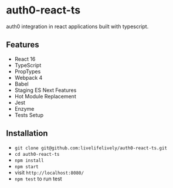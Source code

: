 # auth0-react-ts

auth0 integration in react applications built with typescript.

## Features

* React 16
* TypeScript
* PropTypes
* Webpack 4
* Babel
* Staging ES Next Features
* Hot Module Replacement
* Jest
* Enzyme
* Tests Setup

## Installation

* `git clone git@github.com:livelifelively/auth0-react-ts.git`
* `cd auth0-react-ts`
* `npm install`
* `npm start`
* visit `http://localhost:8080/`
* `npm test` to run test
